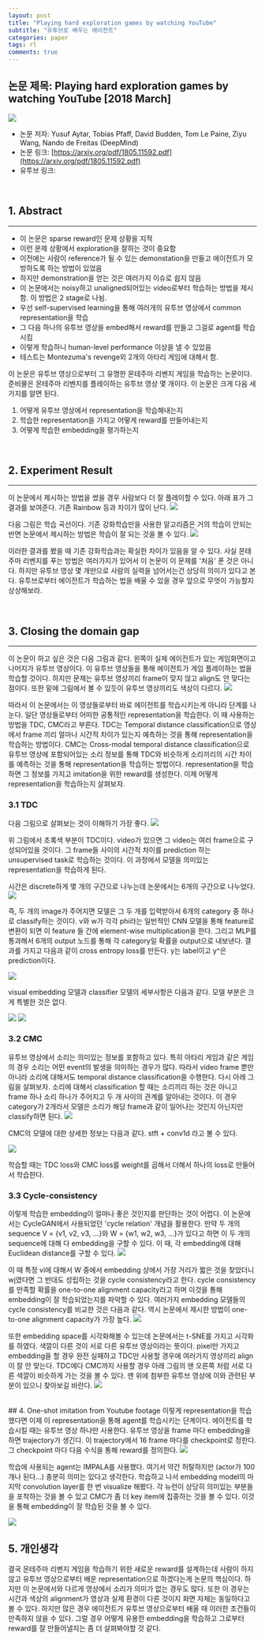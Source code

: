 ```yaml
---
layout: post
title: "Playing hard exploration games by watching YouTube"
subtitle: "유투브로 배우는 에이전트"
categories: paper
tags: rl
comments: true
---
```


## 논문 제목: Playing hard exploration games by watching YouTube [2018 March]

<img src="https://www.dropbox.com/s/p8r1y3xxeurh8ko/Screenshot%202018-07-19%2022.33.07.png?dl=1">

- 논문 저자: Yusuf Aytar, Tobias Pfaff, David Budden, Tom Le Paine, Ziyu Wang, Nando de Freitas (DeepMind)
- 논문 링크: [https://arxiv.org/pdf/1805.11592.pdf](https://arxiv.org/pdf/1805.11592.pdf)
- 유투브 링크: [](https://youtu.be/Msy82sIfprI)

<br>

## 1. Abstract
---

- 이 논문은 sparse reward인 문제 상황을 지적
- 이런 문제 상황에서 exploration을 잘하는 것이 중요함
- 이전에는 사람이 reference가 될 수 있는 demonstation을 만들고 에이전트가 모방하도록 하는 방법이 있었음
- 하지만 demonstration을 얻는 것은 여러가지 이슈로 쉽지 않음
- 이 논문에서는 noisy하고 unaligned되어있는 video로부터 학습하는 방법을 제시함. 이 방법은 2 stage로 나뉨.
- 우선 self-supervised learning을 통해 여러개의 유투브 영상에서 common representation을 학습
- 그 다음 하나의 유투브 영상을 embed해서 reward를 만들고 그걸로 agent를 학습시킴
- 이렇게 학습하니 human-level performance 이상을 낼 수 있었음
- 테스트는 Montezuma's revenge외 2개의 아타리 게임에 대해서 함.

이 논문은 유투브 영상으로부터 그 유명한 몬테주마 리벤지 게임을 학습하는 논문이다. 준비물은 몬테주마 리벤지를 플레이하는 유투브 영상 몇 개이다. 이 논문은 크게 다음 세 가지를 알면 된다.
 
1. 어떻게 유투브 영상에서 representation을 학습해내는지
2. 학습한 representation을 가지고 어떻게 reward를 만들어내는지
3. 어떻게 학습한 embedding을 평가하는지

<br>

## 2. Experiment Result
---
이 논문에서 제시하는 방법을 썼을 경우 사람보다 더 잘 플레이할 수 있다. 아래 표가 그 결과를 보여준다. 기존 Rainbow 등과 차이가 많이 난다.
<img src="https://www.dropbox.com/s/ngelr1n3ep8hpqh/Screenshot%202018-07-26%2022.57.22.png?dl=1">

다음 그림은 학습 곡선이다. 기존 강화학습만을 사용한 알고리즘은 거의 학습이 안되는 반면 논문에서 제시하는 방법은 학습이 잘 되는 것을 볼 수 있다. 
<img src="https://www.dropbox.com/s/8m70cbbi6m03xyl/Screenshot%202018-07-26%2022.58.58.png?dl=1">

이러한 결과를 봤을 때 기존 강화학습과는 확실한 차이가 있음을 알 수 있다. 사실 몬테주마 리벤지를 푸는 방법은 여러가지가 있어서 이 논문이 이 문제를 '처음' 푼 것은 아니다. 하지만 유투브 영상 몇 개만으로 사람의 실력을 넘어서는건 상당히 의미가 있다고 본다. 유투브로부터 에이전트가 학습하는 법을 배울 수 있을 경우 앞으로 무엇이 가능할지 상상해보라.

<br>

## 3. Closing the domain gap
---

이 논문이 하고 싶은 것은 다음 그림과 같다. 왼쪽이 실제 에이전트가 있는 게임화면이고 나머지가 유투브 영상이다. 이 유투브 영상들을 통해 에이전트가 게임 플레이하는 법을 학습할 것이다. 하지만 문제는 유투브 영상끼리 frame이 맞지 않고 align도 안 맞다는 점이다. 또한 밑에 그림에서 볼 수 있듯이 유투브 영상끼리도 색상이 다르다. 
<img src="https://www.dropbox.com/s/rr3wrmhuuijnfmc/Screenshot%202018-07-26%2023.08.06.png?dl=1">

따라서 이 논문에서는 이 영상들로부터 바로 에이전트를 학습시키는게 아니라 단계를 나눈다. 일단 영상들로부터 어떠한 공통적인 representation을 학습한다. 이 때 사용하는 방법을 TDC, CMC라고 부른다. TDC는 Temporal distance classification으로 영상에서 frame 끼리 얼마나 시간적 차이가 있는지 예측하는 것을 통해 representation을 학습하는 방법이다. CMC는 Cross-modal temporal distance classification으로 유투브 영상에 포함되어있는 소리 정보를 통해 TDC와 비슷하게 소리끼리의 시간 차이를 예측하는 것을 통해 representation을 학습하는 방법이다. representation을 학습하면 그 정보를 가지고 imitation을 위한 reward를 생성한다. 이제 어떻게 representation을 학습하는지 살펴보자.

### 3.1 TDC
다음 그림으로 살펴보는 것이 이해하기 가장 좋다. 
<img src="https://www.dropbox.com/s/117n8s3ruva0y40/Screenshot%202018-07-26%2023.23.09.png?dl=1">

위 그림에서 초록색 부분이 TDC이다. video가 있으면 그 video는 여러 frame으로 구성되어있을 것이다. 그 frame들 사이의 시간적 차이를 prediction 하는 unsupervised task로 학습하는 것이다. 이 과정에서 모델을 의미있는 representation을 학습하게 된다. 

시간은 discrete하게 몇 개의 구간으로 나누는데 논문에서는 6개의 구간으로 나누었다. 
<img src="https://www.dropbox.com/s/w5oezcrlelh5u64/Screenshot%202018-07-26%2023.25.51.png?dl=1">

즉, 두 개의 image가 주어지면 모델은 그 두 개를 입력받아서 6개의 category 중 하나로 classify하는 것이다. v와 w가 각각 phi라는 일반적인 CNN 모델을 통해 feature로 변환이 되면 이 feature 들 간에 element-wise multiplication을 한다. 그리고 MLP를 통과해서 6개의 output 노드를 통해 각 category일 확률을 output으로 내보낸다. 결과를 가지고 다음과 같이 cross entropy loss를 만든다. y는 label이고 y^은 prediction이다. 

<img src="https://www.dropbox.com/s/cxtisa50sav4scu/Screenshot%202018-07-26%2023.30.54.png?dl=1">

visual embedding 모델과 classifier 모델의 세부사항은 다음과 같다. 모델 부분은 크게 특별한 것은 없다.

<img src="https://www.dropbox.com/s/ld7cgjvysk2lc53/Screenshot%202018-07-26%2023.32.37.png?dl=1">
<img src="https://www.dropbox.com/s/68wk22d2ur9odbj/Screenshot%202018-07-26%2023.33.21.png?dl=1">

### 3.2 CMC
유투브 영상에서 소리는 의미있는 정보를 포함하고 있다. 특히 아타리 게임과 같은 게임의 경우 소리는 어떤 event의 발생을 의미하는 경우가 많다. 따라서 video frame 뿐만 아니라 소리에 대해서도 temporal distance classification을 수행한다. 다시 아래 그림을 살펴보자. 소리에 대해서 classification 할 때는 소리끼리 하는 것은 아니고 frame 하나 소리 하나가 주어지고 두 개 사이의 관계를 알아내는 것이다. 이 경우 category가 2개라서 모델은 소리가 해당 frame과 같이 일어나는 것인지 아닌지만 classify하면 된다. 
<img src="https://www.dropbox.com/s/117n8s3ruva0y40/Screenshot%202018-07-26%2023.23.09.png?dl=1">

CMC의 모델에 대한 상세한 정보는 다음과 같다. stft + conv1d 라고 볼 수 있다.

<img src="https://www.dropbox.com/s/6pf66nz9d0b3hhb/Screenshot%202018-07-26%2023.57.12.png?dl=1">

학습할 때는 TDC loss와 CMC loss를 weight를 곱해서 더해서 하나의 loss로 만들어서 학습한다. 

### 3.3 Cycle-consistency
이렇게 학습한 embedding이 얼마나 좋은 것인지를 판단하는 것이 어렵다. 이 논문에서는 CycleGAN에서 사용되었던 'cycle relation' 개념을 활용한다. 만약 두 개의 sequence V = {v1, v2, v3, ...}와 W = {w1, w2, w3, ...}가 있다고 하면 이 두 개의 sequence에 대해 다 embedding을 구할 수 있다. 이 때, 각 embedding에 대해 Euclidean distance를 구할 수 있다. 
<img src="https://www.dropbox.com/s/tqt3pqerfm2rl3n/Screenshot%202018-07-26%2023.42.36.png?dl=1">

이 때 특정 vi에 대해서 W 중에서 embedding 상에서 가장 거리가 짧은 것을 찾았더니 wj였다면 그 반대도 성립하는 것을 cycle consistency라고 한다. cycle consistency를 만족할 확률을 one-to-one alignment capacity라고 하며 이것을 통해 embedding이 잘 학습되었는지를 파악할 수 있다. 여러가지 embedding 모델들의 cycle consistency를 비교한 것은 다음과 같다. 역시 논문에서 제시한 방법이 one-to-one alignment capacity가 가장 높다. 
<img src="https://www.dropbox.com/s/ksu4ekly1qxtt8c/Screenshot%202018-07-26%2023.45.42.png?dl=1">

또한 embedding space를 시각화해볼 수 있는데 논문에서는 t-SNE를 가지고 시각화를 하였다. 색깔이 다른 것이 서로 다른 유투브 영상이라는 뜻이다. pixel만 가지고 embedding을 할 경우 완전 실패하고 TDC만 사용할 경우에 여러가지 영상끼리 align이 잘 안 맞는다. TDC에다 CMC까지 사용할 경우 아래 그림의 맨 오른쪽 처럼 서로 다른 색깔이 비슷하게 가는 것을 볼 수 있다. 맨 위에 첨부한 유투브 영상에 이와 관련된 부분이 있으니 찾아보길 바란다. 
<img src="https://www.dropbox.com/s/g1l52e890mlbkw4/Screenshot%202018-07-26%2023.47.43.png?dl=1">


<br>
## 4. One-shot imitation from Youtube footage
이렇게 representation을 학습했다면 이제 이 representation을 통해 agent를 학습시키는 단계이다. 에이전트를 학습시킬 때는 유투브 영상 하나만 사용한다. 유투브 영상을 frame 마다 embedding을 하면 trajectory가 생긴다. 이 trajectory에서 16 frame 마다를 checkpoint로 정한다. 그 checkpoint 마다 다음 수식을 통해 reward를 정의한다. 
<img src="https://www.dropbox.com/s/cb140iezg3hw765/Screenshot%202018-07-26%2023.53.59.png?dl=1">

학습에 사용되는 agent는 IMPALA를 사용했다. 여기서 약간 허탈하지만 (actor가 100개나 된다...) 충분히 의미는 있다고 생각한다. 학습하고 나서 embedding model의 마지막 convolution layer를 한 번 visualize 해봤다. 각 뉴런이 상당히 의미있는 부분들을 포착하는 것을 볼 수 있고 CMC가 좀 더 key item에 집중하는 것을 볼 수 있다. 이것을 통해 embedding이 잘 학습된 것을 볼 수 있다.

<img src="https://www.dropbox.com/s/jufq5uj53snqebh/Screenshot%202018-07-26%2023.59.22.png?dl=1">


## 5. 개인생각
결국 몬테주마 리벤지 게임을 학습하기 위한 새로운 reward를 설계하는데 사람이 하지 않고 유투브 영상으로부터 배운 representation으로 하겠다는게 논문의 핵심이다. 하지만 이 논문에서와 다르게 영상에서 소리가 의미가 없는 경우도 많다. 또한 이 경우는 시간과 색상의 alignment가 영상과 실제 환경이 다른 것이지 화면 자체는 동일하다고 볼 수 있다. 하지만 많은 경우 에이전트가 유투브 영상으로부터 배울 때 이러한 조건들이 만족하지 않을 수 있다. 그럴 경우 어떻게 유용한 embedding을 학습하고 그로부터 reward를 잘 만들어낼지는 좀 더 살펴봐야할 것 같다.
